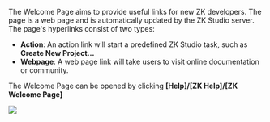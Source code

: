 The Welcome Page aims to provide useful links for new ZK developers. The
page is a web page and is automatically updated by the ZK Studio server.
The page's hyperlinks consist of two types:

- **Action**: An action link will start a predefined ZK Studio task,
  such as **Create New Project...**
- **Webpage**: A web page link will take users to visit online
  documentation or community.

The Welcome Page can be opened by clicking **\[Help\]/\[ZK Help\]/\[ZK
Welcome Page\]**

![]({{site.baseUrl}}/zk_studio_essentials/studio-welcome-page.png)
